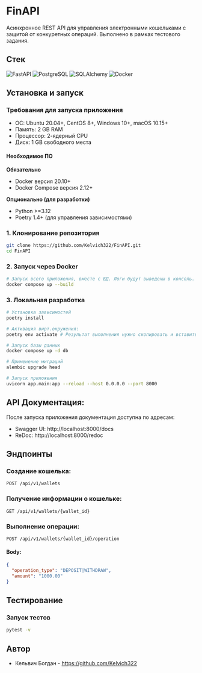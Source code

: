 # FinAPI
Асинхронное REST API для управления электронными кошельками с защитой от конкуретных операций. Выполнено в рамках тестового задания.

## Стек

![FastAPI](https://img.shields.io/badge/FastAPI-005571?style=for-the-badge&logo=fastapi)
![PostgreSQL](https://img.shields.io/badge/PostgreSQL-316192?style=for-the-badge&logo=postgresql&logoColor=white)
![SQLAlchemy](https://img.shields.io/badge/SQLAlchemy-100000?style=for-the-badge&logo=sqlalchemy&logoColor=white)
![Docker](https://img.shields.io/badge/Docker-2CA5E0?style=for-the-badge&logo=docker&logoColor=white)

## Установка и запуск

### Требования для запуска приложения
* ОС: Ubuntu 20.04+, CentOS 8+, Windows 10+, macOS 10.15+
* Память: 2 GB RAM
* Процессор: 2-ядерный CPU
* Диск: 1 GB свободного места

#### Необходимое ПО
**Обязательно**
* Docker версия 20.10+
* Docker Compose версия 2.12+

**Опционально (для разработки)**
* Python >=3.12
* Poetry 1.4+ (для управления зависимостями)

### 1. Клонирование репозитория
```bash
git clone https://github.com/Kelvich322/FinAPI.git
cd FinAPI
```

### 2. Запуск через Docker
```bash
# Запуск всего приложения, вместе с БД. Логи будут выведены в консоль.
docker compose up --build
```

### 3. Локальная разработка
```bash
# Установка зависимостей
poetry install

# Активация вирт.окружения:
poetry env activate # Результат выполнения нужно скопировать и вставить в консоль

# Запуск базы данных
docker compose up -d db

# Применение миграций
alembic upgrade head

# Запуск приложения
uvicorn app.main:app --reload --host 0.0.0.0 --port 8000
```

## API Документация:
После запуска приложения документация доступна по адресам:

* Swagger UI: http://localhost:8000/docs
* ReDoc: http://localhost:8000/redoc

## Эндпоинты

### Создание кошелька:
```http
POST /api/v1/wallets
```
### Получение информации о кошельке:
```http
GET /api/v1/wallets/{wallet_id}
```
### Выполнение операции:
```http
POST /api/v1/wallets/{wallet_id}/operation
```
#### Body:
```json
{
  "operation_type": "DEPOSIT|WITHDRAW",
  "amount": "1000.00"
}
```

## Тестирование

### Запуск тестов

```bash
pytest -v
```

## Автор
* Кельвич Богдан - https://github.com/Kelvich322
